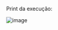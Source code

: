 Print da execução:

![image](https://github.com/user-attachments/assets/2d4f4892-5ded-4ce1-999b-2d09bc93e8b1)

